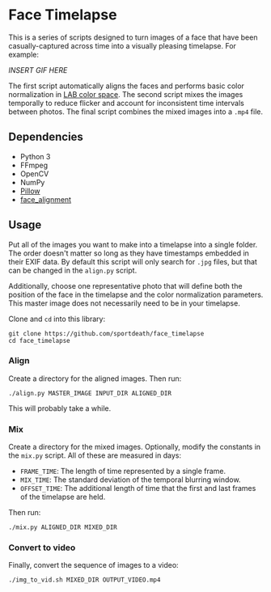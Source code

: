 # Face Timelapse

This is a series of scripts designed to turn images of a face that have been casually-captured across time into a visually pleasing timelapse. For example:

*INSERT GIF HERE*

The first script automatically aligns the faces and performs basic color normalization in [LAB color space](https://en.wikipedia.org/wiki/CIELAB_color_space).
The second script mixes the images temporally to reduce flicker and account for inconsistent time intervals between photos.
The final script combines the mixed images into a ```.mp4``` file.

## Dependencies

- Python 3
- FFmpeg
- OpenCV
- NumPy
- [Pillow](https://pillow.readthedocs.io)
- [face_alignment](https://github.com/1adrianb/face-alignment)

## Usage

Put all of the images you want to make into a timelapse into a single folder.
The order doesn't matter so long as they have timestamps embedded in their EXIF data.
By default this script will only search for ```.jpg``` files, but that can be changed in the ```align.py``` script.

Additionally, choose one representative photo that will define both the position of the face in the timelapse and the color normalization parameters.
This master image does not necessarily need to be in your timelapse.

Clone and ```cd``` into this library:

    git clone https://github.com/sportdeath/face_timelapse
    cd face_timelapse

### Align

Create a directory for the aligned images. Then run:

    ./align.py MASTER_IMAGE INPUT_DIR ALIGNED_DIR

This will probably take a while.

### Mix

Create a directory for the mixed images.
Optionally, modify the constants in the ```mix.py``` script.
All of these are measured in days:

- ```FRAME_TIME```: The length of time represented by a single frame.
- ```MIX_TIME```: The standard deviation of the temporal blurring window.
- ```OFFSET_TIME```: The additional length of time that the first and last frames of the timelapse are held.

Then run:

    ./mix.py ALIGNED_DIR MIXED_DIR

### Convert to video

Finally, convert the sequence of images to a video:

    ./img_to_vid.sh MIXED_DIR OUTPUT_VIDEO.mp4
